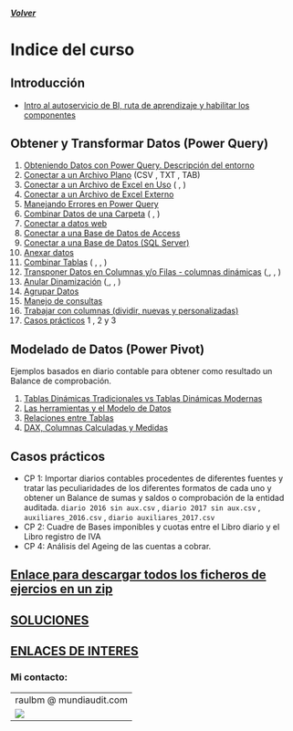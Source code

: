 ##### [Volver](/Herramientas-avanzadas-de-excel/)
<script src="https://kit.fontawesome.com/065728df02.js" crossorigin="anonymous"></script>
# Indice del curso

## Introducción
  *	[Intro al autoservicio de BI, ruta de aprendizaje y habilitar los componentes](https://raulbm.github.io/Herramientas-avanzadas-de-excel/pages/IntroAutoservicio.html) 
  
  
## Obtener y Transformar Datos (Power Query)
  1.  [Obteniendo Datos con Power Query. Descripción del entorno](/Herramientas-avanzadas-de-excel/pages/1.EntornoPowerQuery.html)
  1.	[Conectar a un Archivo Plano](https://raulbm.github.io/Herramientas-avanzadas-de-excel/pages/2.ConectarArchivoTexto.html)  (CSV <a href="/Curso-de-Herramientas-analiticas-para-auditoria-I/downloads/2.Producción_2015.CSV"><i class="far fa-file-code"></i> </a>, TXT <a href="/Curso-de-Herramientas-analiticas-para-auditoria-I/downloads/2.Producción_1999.txt"><i class="far fa-file-code"></i> </a>, TAB) 
  1.	[Conectar a un Archivo de Excel en Uso](https://raulbm.github.io/Herramientas-avanzadas-de-excel/pages/3.DesdeUnaTabla.html)  ( <a href="/Curso-de-Herramientas-analiticas-para-auditoria-I/downloads/3.Ventas_Por_Pais_1.xlsx"><i class="fas fa-file-excel"></i> </a>,  <a href="/Curso-de-Herramientas-analiticas-para-auditoria-I/downloads/3.Ventas_Por_Pais_2.xlsx"><i class="fas fa-file-excel"></i> </a>)
  1.	[Conectar a un Archivo de Excel Externo](https://raulbm.github.io/Herramientas-avanzadas-de-excel/pages/4.DesdeExcelExterno.html)  <a href="/Curso-de-Herramientas-analiticas-para-auditoria-I/downloads/4.Ventas_Pedidos.xlsx"><i class="fas fa-file-excel"></i> </a>
  1.	[Manejando Errores en Power Query](https://raulbm.github.io/Herramientas-avanzadas-de-excel/pages/5.ManejandoErrores.html)
  1.	[Combinar Datos de una Carpeta](https://raulbm.github.io/Herramientas-avanzadas-de-excel/pages/6.DesdeUnaCarpeta.html)   (<a href="/Curso-de-Herramientas-analiticas-para-auditoria-I/downloads/6.1.Inventarios.zip"><i class="far fa-file-archive"></i></a> , <a href="/Herramientas-avanzadas-de-excel/downloads/6.2.Ventas.zip"><i class="far fa-file-archive"></i></a>)
  1.	[Conectar a datos web](https://raulbm.github.io/Herramientas-avanzadas-de-excel/pages/7.DesdeWeb.html)
  1.	[Conectar a una Base de Datos de Access](https://raulbm.github.io/Herramientas-avanzadas-de-excel/pages/8.DesdeAccess.html)  <a href="/Curso-de-Herramientas-analiticas-para-auditoria-I/downloads/8.Ventas_Detalle_Transaccion.accdb"><i class="fas fa-database"></i></a> 
  1.	[Conectar a una Base de Datos (SQL Server)](https://raulbm.github.io/Herramientas-avanzadas-de-excel/pages/9.DesdeServidorSQL.html)  <a href="/Herramientas-avanzadas-de-excel/downloads/9.Conexion_a_SQL_Databases.xlsx"><i class="fas fa-database"></i></a> 
  1.	[Anexar datos](https://raulbm.github.io/Herramientas-avanzadas-de-excel/pages/10.AnexarDatos.html)  <a href="/Herramientas-avanzadas-de-excel/downloads/10.Produccion_2010_2014.zip"><i class="far fa-file-archive"></i></a>
  1.	[Combinar Tablas](https://raulbm.github.io/Herramientas-avanzadas-de-excel/pages/11.CombinarTablas.html)  ( <a href="/Herramientas-avanzadas-de-excel/downloads/11.1.Combinacion_Uno_a_uno.xlsx"><i class="fas fa-file-excel"></i> </a>,  <a href="/Herramientas-avanzadas-de-excel/downloads/11.2.Combinacion_uno_a_muchos.xlsx"><i class="fas fa-file-excel"></i> </a>,  <a href="/Herramientas-avanzadas-de-excel/downloads/11.3.Combinacion_muchos_a_muchos.xlsx"><i class="fas fa-file-excel"></i> </a>)
  1.	[Transponer Datos en Columnas y/o Filas - columnas dinámicas](https://raulbm.github.io/Herramientas-avanzadas-de-excel/pages/12.TrasponerDatos.html)  (<a href="/Herramientas-avanzadas-de-excel/downloads/12.1.Producción_2015.CSV"><i class="far fa-file-code"></i> </a>, <a href="/Herramientas-avanzadas-de-excel/downloads/12.2.Columna_Dinamica.xlsx"><i class="fas fa-file-excel"></i> </a>, <a href="/Herramientas-avanzadas-de-excel/downloads/12.3.Columna_Dinamica_Ejercicio_Practico.xlsx"><i class="fas fa-file-excel"></i> </a>)
  1.	[Anular Dinamización](https://raulbm.github.io/Herramientas-avanzadas-de-excel/pages/13.AnularDinamizacion.html)  (<a href="/Herramientas-avanzadas-de-excel/downloads/13.1.Anulacion_Columnas_1.xlsx"><i class="fas fa-file-excel"></i> </a>, <a href="/Herramientas-avanzadas-de-excel/downloads/13.2.Anulacion_de_Columnas_2.xlsx"><i class="fas fa-file-excel"></i> </a>, <a href="/Herramientas-avanzadas-de-excel/downloads/13.3.Anulacion_de_Columnas_3.xlsx"><i class="fas fa-file-excel"></i> </a>)
  1.	[Agrupar Datos](https://raulbm.github.io/Herramientas-avanzadas-de-excel/pages/14.AgruparDatos.html)   <a href="/Herramientas-avanzadas-de-excel/downloads/14.Agrupacion_de_datos.xlsx"><i class="fas fa-file-excel"></i> </a>
  1. [Manejo de consultas](https://raulbm.github.io/Herramientas-avanzadas-de-excel/pages/15.ManejoConsultas.html)  <a href="/Herramientas-avanzadas-de-excel/downloads/15.Propiedades_de_la_consulta.xlsx"><i class="fas fa-file-excel"></i> </a>
   1. [Trabajar con columnas (dividir, nuevas y personalizadas)](https://raulbm.github.io/Herramientas-avanzadas-de-excel/pages/16.TrabajarConColumnas.html) <a href="/Herramientas-avanzadas-de-excel/downloads/15.Propiedades_de_la_consulta.xlsx"><i class="fas fa-file-excel"></i> </a>
   1. [Casos prácticos](https://raulbm.github.io/Herramientas-avanzadas-de-excel/pages/CasosPracticos123.html)  1 <a href="/Herramientas-avanzadas-de-excel/downloads/17.1.Caso_1.xlsx"><i class="fas fa-file-excel"></i> </a>, 2 <a href="/Herramientas-avanzadas-de-excel/downloads/17.2.Caso_2.xlsx"><i class="fas fa-file-excel"></i> </a> y 3 <a href="/Herramientas-avanzadas-de-excel/downloads/17.3.Caso_3.xlsx"><i class="fas fa-file-excel"></i> </a>
 
 
## Modelado de Datos (Power Pivot)
  Ejemplos basados en diario contable para obtener como resultado un Balance de comprobación.
  1.	[Tablas Dinámicas Tradicionales vs Tablas Dinámicas Modernas](https://raulbm.github.io/Herramientas-avanzadas-de-excel/pages/TablasDinamicas.html)
  1.	[Las herramientas y el Modelo de Datos](https://raulbm.github.io/Herramientas-avanzadas-de-excel/pages/ModeloDeDatos.html)
  1.  <a target="_blank" href="https://support.office.com/es-es/article/crear-relaciones-en-la-vista-de-diagrama-de-power-pivot-12e00cb6-cb4d-469c-97ce-caa08349ad76">Relaciones entre Tablas</a>
  1.	[DAX, Columnas Calculadas y Medidas](https://raulbm.github.io/Herramientas-avanzadas-de-excel/pages/DaxColumnasCalculadasMedidas.html)

## Casos prácticos 
[//]: <> (https://raulbm.github.io/Herramientas-avanzadas-de-excel/pages/CasosPracticos.html)
*	CP 1: Importar diarios contables procedentes de diferentes fuentes y tratar las peculiaridades de los diferentes formatos de cada uno y obtener un Balance de sumas y saldos o comprobación de la entidad auditada. `diario 2016 sin aux.csv` <a href="/Herramientas-avanzadas-de-excel/downloads/diario_2016_sin_aux.csv"><i class="far fa-file-archive"></i> </a>, `diario 2017 sin aux.csv` <a href="/Herramientas-avanzadas-de-excel/downloads/diario_2017_sin_aux.csv"><i class="far fa-file-archive"></i> </a>, `auxiliares_2016.csv` <a href="/Herramientas-avanzadas-de-excel/downloads/auxiliares_2016.csv"><i class="far fa-file-archive"></i> </a>, `diario auxiliares_2017.csv` <a href="/Herramientas-avanzadas-de-excel/downloads/auxiliares_2017.csv"><i class="far fa-file-archive"></i> </a>
*	CP 2: Cuadre de Bases imponibles y cuotas entre el Libro diario y el Libro registro de IVA 
*	CP 4: Análisis del Ageing de las cuentas a cobrar. <a href="/Herramientas-avanzadas-de-excel/downloads/CP_Demo_BICIS_ageing.xlsx"><i class="fas fa-file-excel"></i> </a>




## [Enlace para descargar todos los ficheros de ejercios en un zip](https://raulbm.github.io/Herramientas-avanzadas-de-excel/downloads/Ejercicios.zip)

## [SOLUCIONES](https://raulbm.github.io/Herramientas-avanzadas-de-excel/pages/Soluciones.html)


## [ENLACES DE INTERES](https://raulbm.github.io/Herramientas-avanzadas-de-excel/pages/EnlacesBlogsInteresantes.html)


### Mi contacto: 
<table border="0">
	<tbody>
		<tr>
			<td>raulbm @ mundiaudit.com</td>
		</tr>
		<tr>
			<td><a href="https://www.linkedin.com/in/raulbm/"><img src="/Curso-de-Herramientas-analiticas-para-auditoria-II/images/LinkedInConnectButton.jpg"></a></td>
		</tr>
	</tbody>
</table>
